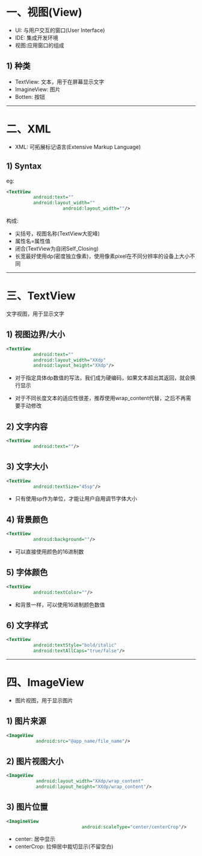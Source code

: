 # 一、视图(View)

- UI: 与用户交互的窗口(User Interface)
- IDE: 集成开发环境
- 视图:应用窗口的组成







## 1) 种类

- TextView: 文本，用于在屏幕显示文字
- ImagineView: 图片
- Botten: 按钮

****

















# 二、XML

- XML: 可拓展标记语言(Extensive Markup Language)





## 1) Syntax

eg:

```xml
<TextView
          android:text=""
          android:layout_width=""
					 android:layout_width=""/>
```

构成:

- 尖括号，视图名称(TextView大驼峰)
- 属性名=属性值
- 闭合(TextView为自闭Self_Closing)
- 长宽最好使用dp(密度独立像素)，使用像素pixel在不同分辨率的设备上大小不同









****



# 三、TextView

文字视图，用于显示文字





## 1) 视图边界/大小

```xml
<TextView
          android:text=""
          android:layout_width="XXdp"
          android:layout_height="XXdp"/>
```

- 对于指定具体dp数值的写法，我们成为硬编码，如果文本超出其返回，就会换行显示

- 对于不同长度文本的适应性很差，推荐使用wrap_content代替，之后不再需要手动修改







## 2) 文字内容

```xml
<TextView
          android:text=""/>
```















## 3) 文字大小

```xml
<TextView
          android:textSize="45sp"/>
```

- 只有使用sp作为单位，才能让用户自用调节字体大小











## 4) 背景颜色

```xml
<TextView
          android:background=""/>
```

- 可以直接使用颜色的16进制数











## 5) 字体颜色

```xml
<TextView
          android:textColor=""/>
```

- 和背景一样，可以使用16进制颜色数值











## 6) 文字样式

```xml
<TextView
          android:textStyle="bold/italic"
          android:textAllCaps="true/false"/>
```

****













# 四、ImageView

- 图片视图，用于显示图片





## 1) 图片来源

```xml
<ImageView
           android:src="@app_name/file_name"/>
```





## 2) 图片视图大小

```xml
<ImageView
           android:layout_width="XXdp/wrap_content"
           android:layout_height="XXdp/wrap_content"/>
```











## 3) 图片位置

```xml
<ImagineView
							android:scaleType="center/centerCrop"/>
```

- center: 居中显示
- centerCrop: 拉伸居中裁切显示(不留空白)













